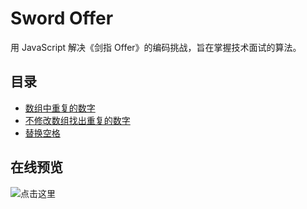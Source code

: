 # Sword Offer
用 JavaScript 解决《剑指 Offer》的编码挑战，旨在掌握技术面试的算法。

## 目录

- [数组中重复的数字](./docs/DuplicationInArray.md)
- [不修改数组找出重复的数字](./docs/DunplicationInArrayNoEdit.md)
- [替换空格](./docs/ReplaceSpaces.md)

## 在线预览

![点击这里](https://honkinglin.github.io/sword-offer/)
